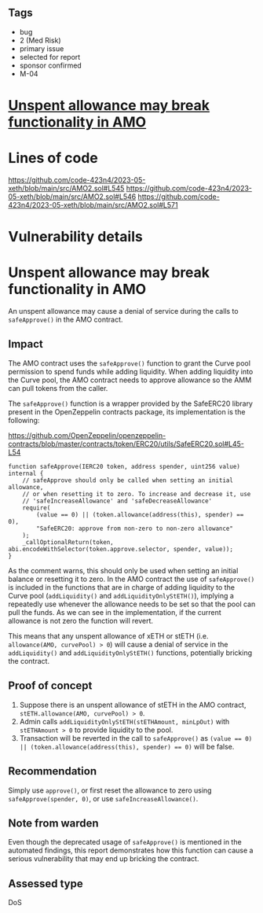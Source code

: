## Tags

- bug
- 2 (Med Risk)
- primary issue
- selected for report
- sponsor confirmed
- M-04

# [Unspent allowance may break functionality in AMO](https://github.com/code-423n4/2023-05-xeth-findings/issues/29) 

# Lines of code

https://github.com/code-423n4/2023-05-xeth/blob/main/src/AMO2.sol#L545
https://github.com/code-423n4/2023-05-xeth/blob/main/src/AMO2.sol#L546
https://github.com/code-423n4/2023-05-xeth/blob/main/src/AMO2.sol#L571


# Vulnerability details

# Unspent allowance may break functionality in AMO

An unspent allowance may cause a denial of service during the calls to `safeApprove()` in the AMO contract.

## Impact

The AMO contract uses the `safeApprove()` function to grant the Curve pool permission to spend funds while adding liquidity. When adding liquidity into the Curve pool, the AMO contract needs to approve allowance so the AMM can pull tokens from the caller.

The `safeApprove()` function is a wrapper provided by the SafeERC20 library present in the OpenZeppelin contracts package, its implementation is the following:

https://github.com/OpenZeppelin/openzeppelin-contracts/blob/master/contracts/token/ERC20/utils/SafeERC20.sol#L45-L54

```solidity
function safeApprove(IERC20 token, address spender, uint256 value) internal {
    // safeApprove should only be called when setting an initial allowance,
    // or when resetting it to zero. To increase and decrease it, use
    // 'safeIncreaseAllowance' and 'safeDecreaseAllowance'
    require(
        (value == 0) || (token.allowance(address(this), spender) == 0),
        "SafeERC20: approve from non-zero to non-zero allowance"
    );
    _callOptionalReturn(token, abi.encodeWithSelector(token.approve.selector, spender, value));
}
```
As the comment warns, this should only be used when setting an initial balance or resetting it to zero. In the AMO contract the use of `safeApprove()` is included in the functions that are in charge of adding liquidity to the Curve pool (`addLiquidity()` and `addLiquidityOnlyStETH()`), implying a repeatedly use whenever the allowance needs to be set so that the pool can pull the funds. As we can see in the implementation, if the current allowance is not zero the function will revert.

This means that any unspent allowance of xETH or stETH (i.e. `allowance(AMO, curvePool) > 0`) will cause a denial of service in the `addLiquidity()` and `addLiquidityOnlyStETH()` functions, potentially bricking the contract.

## Proof of concept

1. Suppose there is an unspent allowance of stETH in the AMO contract, `stETH.allowance(AMO, curvePool) > 0`.
2. Admin calls `addLiquidityOnlyStETH(stETHAmount, minLpOut)` with `stETHAmount > 0` to provide liquidity to the pool.
3. Transaction will be reverted in the call to `safeApprove()` as `(value == 0) || (token.allowance(address(this), spender) == 0)` will be false.

## Recommendation

Simply use `approve()`, or first reset the allowance to zero using `safeApprove(spender, 0)`, or use `safeIncreaseAllowance()`.

## Note from warden

Even though the deprecated usage of `safeApprove()` is mentioned in the automated findings, this report demonstrates how this function can cause a serious vulnerability that may end up bricking the contract.



## Assessed type

DoS
